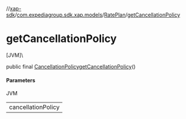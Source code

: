 //[xap-sdk](../../../index.md)/[com.expediagroup.sdk.xap.models](../index.md)/[RatePlan](index.md)/[getCancellationPolicy](get-cancellation-policy.md)

# getCancellationPolicy

[JVM]\

public final [CancellationPolicy](../-cancellation-policy/index.md)[getCancellationPolicy](get-cancellation-policy.md)()

#### Parameters

JVM

| |
|---|
| cancellationPolicy |
